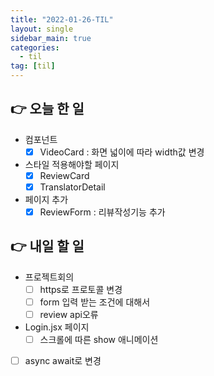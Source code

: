 ```yaml
---
title: "2022-01-26-TIL"
layout: single
sidebar_main: true
categories:
  - til
tag: [til]
---
```


## 👉 오늘 한 일

- 컴포넌트
  - [x] VideoCard : 화면 넓이에 따라 width값 변경
- 스타일 적용해야할 페이지
  - [x] ReviewCard
  - [x] TranslatorDetail
- 페이지 추가
  - [x] ReviewForm : 리뷰작성기능 추가

## 👉 내일 할 일

- 프로젝트회의
  - [ ] https로 프로토콜 변경
  - [ ] form 입력 받는 조건에 대해서
  - [ ] review api오류
- Login.jsx 페이지
  - [ ] 스크롤에 따른 show 애니메이션
- [ ] async await로 변경

<br /><br /><br /><br />
